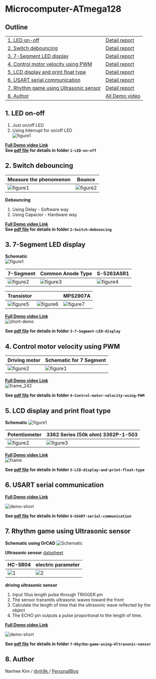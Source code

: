 # Microcomputer-ATmega128

## Outline

|||
|---|---|
|[1. LED on-off](#1-led-on-off)|[Detail report](https://github.com/nh9k/Microcomputer-ATmega128/blob/master/1-LED-on-off/1-LED-on-off.pdf)|
|[2. Switch debouncing](#2-switch-debouncing)|[Detail report](https://github.com/nh9k/Microcomputer-ATmega128/blob/master/2-Switch-debouncing/2-Switch-debouncing.pdf)|
|[3. 7-Segment LED display](#3-7-segment-led-display)|[Detail report](https://github.com/nh9k/Microcomputer-ATmega128/blob/master/3-7-Segment-LED-display/3.%207-Segment%20LED%20display.pdf)|
|[4. Control motor velocity using PWM](#4-control-motor-velocity-using-pwm)|[Detail report](https://github.com/nh9k/Microcomputer-ATmega128/blob/master/4-Control-motor-velocity-using-PWM/4-Control-motor-velocity-using-PWM.pdf)|
|[5. LCD display and print float type](#5-lcd-display-and-print-float-type)|[Detail report](https://github.com/nh9k/Microcomputer-ATmega128/blob/master/5-LCD-display-and-print-float-type/5-LCD-Reportfile.pdf)|
|[6. USART serial communication](#6-usart-serial-communication)|[Detail report](https://github.com/nh9k/Microcomputer-ATmega128/blob/master/6-USART-serial-communication/6-USART-Reportfile.pdf)|
|[7. Rhythm game using Ultrasonic sensor](#7-rhythm-game-using-ultrasonic-sensor)|[Detail report](https://github.com/nh9k/Microcomputer-ATmega128/blob/master/7-Rhythm-game-using-Ultrasonic-sensor/Rhythm-game-Reportfile.pdf)|
|[8. Author](#8-author)|[All Demo video](https://blog.naver.com/kimnanhee97/221847029738)|

## 1. LED on-off

1. Just on/off LED
2. Using Interrupt for on/off LED  
![figure1](https://user-images.githubusercontent.com/56310078/79585373-ad937680-810a-11ea-8339-ec56df92bf73.png)   

**[Full Demo video Link](https://serviceapi.nmv.naver.com/flash/convertIframeTag.nhn?vid=DCA537E5669DC44F3F90CA28F2899DA55244&outKey=V125e91609d591d6ca5475d241b37b14007b5d91738df1bc823c75d241b37b14007b5&width=544&height=306)**  
**See [pdf file](https://github.com/nh9k/Microcomputer-ATmega128/blob/master/1-LED-on-off/1-LED-on-off.pdf) for details in folder `1-LED-on-off`**  

## 2. Switch debouncing

|Measure the phenomenon|Bounce|
|---|---|
|![figure1](https://user-images.githubusercontent.com/56310078/79584566-88eacf00-8109-11ea-9627-292841ef5f79.png)|![figure2](https://user-images.githubusercontent.com/56310078/79584577-8be5bf80-8109-11ea-89e7-15dafcbe7696.png)|

**Debouncing**
1. Using Delay - Software way
2. Using Capacior - Hardware way

**[Full Demo video Link](https://serviceapi.nmv.naver.com/flash/convertIframeTag.nhn?vid=691CCECBED56E0EA05FE1B6811099841C5E0&outKey=V1299abd73f00b54d60a4062e833f97b7da2eadf972d751ed849d062e833f97b7da2e&width=544&height=306)**    
**See [pdf file](https://github.com/nh9k/Microcomputer-ATmega128/blob/master/2-Switch-debouncing/2-Switch-debouncing.pdf) for details in folder `2-Switch-debouncing`**

## 3. 7-Segment LED display

**Schematic**  
![figure1](https://user-images.githubusercontent.com/56310078/79276292-bb66b300-7ee2-11ea-9d11-a3e3af0ca072.png)

|7-Segment|Common Anode Type|S-5263ASR1|
|---|---|---|
|![figure2](https://user-images.githubusercontent.com/56310078/79276300-bd307680-7ee2-11ea-9997-f4a99b3496b7.png)|![figure3](https://user-images.githubusercontent.com/56310078/79276305-bdc90d00-7ee2-11ea-90ea-a984ed135cd9.png)|![figure4](https://user-images.githubusercontent.com/56310078/79276309-be61a380-7ee2-11ea-9852-69c6a2b1036f.png)|   

|Transistor||MPS2907A|
|---|---|---|
|![figure5](https://user-images.githubusercontent.com/56310078/79276311-be61a380-7ee2-11ea-9893-a76861f92e89.png)|![figure6](https://user-images.githubusercontent.com/56310078/79276315-befa3a00-7ee2-11ea-9dfc-32fc3ef6c9be.png)|![figure7](https://user-images.githubusercontent.com/56310078/79276317-befa3a00-7ee2-11ea-8552-20aba60d085f.png)|

**[Full Demo video Link](https://serviceapi.nmv.naver.com/flash/convertIframeTag.nhn?vid=2722AF99EF7D1581E586FE15C28C08CD95CD&outKey=V1210cf905e6d5085454cded0b06bbc892e14c49e0bd6793f1a84ded0b06bbc892e14&width=544&height=306)**  
![short-demo](https://user-images.githubusercontent.com/56310078/79276875-b6563380-7ee3-11ea-89a3-377d67822083.gif)

**See [pdf file](https://github.com/nh9k/Microcomputer-ATmega128/blob/master/3-7-Segment-LED-display/3.%207-Segment%20LED%20display.pdf) for details in folder `3-7-Segment-LED-display`**

## 4. Control motor velocity using PWM

|Driving motor|Schematic for 7 Segment|
|---|---|
|![figure2](https://user-images.githubusercontent.com/56310078/79275025-69249280-7ee0-11ea-9cf3-76d8aac0a691.png)|![figure1](https://user-images.githubusercontent.com/56310078/79275022-688bfc00-7ee0-11ea-8e54-5a2de54095b8.png)|

**[Full Demo video Link](https://serviceapi.nmv.naver.com/flash/convertIframeTag.nhn?vid=470622877CD84642DBDFEC25CE200635557F&outKey=V12866437910e650e9b759039a26491935ecc3dd0462b46e33e729039a26491935ecc&width=544&height=306)**  
![frame_242](https://user-images.githubusercontent.com/56310078/79275624-8017b480-7ee1-11ea-8695-904cc9a62110.gif)

**See [pdf file](https://github.com/nh9k/Microcomputer-ATmega128/blob/master/4-Control-motor-velocity-using-PWM/4-Control-motor-velocity-using-PWM.pdf) for details in folder `4-Control-motor-velocity-using-PWM`**

## 5. LCD display and print float type

**Schematic**
![figure1](https://user-images.githubusercontent.com/56310078/79136685-621c5800-7dec-11ea-89fd-7f95d4c0df86.png)

|Potentiometer|3362 Series (50k ohm) 3362P-1-503|
|---|---|
|![figure2](https://user-images.githubusercontent.com/56310078/79136689-634d8500-7dec-11ea-9a15-ded6921b30d0.png)|![figure3](https://user-images.githubusercontent.com/56310078/79136692-63e61b80-7dec-11ea-8583-30ce20e0c998.png)|

**[Full Demo video Link](https://serviceapi.nmv.naver.com/flash/convertIframeTag.nhn?vid=0FF636ABF0A9DC5567B43C2EA90D5CE167C2&outKey=V12107dbf2e4648a5afc75ee249d9bdd3f46e7fd8068a80eccde05ee249d9bdd3f46e&width=544&height=306)**  
![frame](https://user-images.githubusercontent.com/56310078/79276022-367b9980-7ee2-11ea-90d9-599908c47695.gif)

**See [pdf file](https://github.com/nh9k/Microcomputer-ATmega128/blob/master/5-LCD-display-and-print-float-type/5-LCD-Reportfile.pdf) for details in folder `5-LCD-display-and-print-float-type`**  

## 6. USART serial communication

**[Full Demo video Link](https://serviceapi.nmv.naver.com/flash/convertIframeTag.nhn?vid=FF16E407DCCD34D582C2C10964006B52B35C&outKey=V124f3d035867b5c8ac9766fb526a2c868b1e404e0324d1904be966fb526a2c868b1e&width=544&height=306)**  

![demo-short](https://user-images.githubusercontent.com/56310078/79135647-a6a6f400-7dea-11ea-92fa-b635e3ef9372.gif)

**See [pdf file](https://github.com/nh9k/Microcomputer-ATmega128/blob/master/6-USART-serial-communication/6-USART-Reportfile.pdf) for details in folder `6-USART-serial-communication`**

## 7. Rhythm game using Ultrasonic sensor


**Schematic using OrCAD**
![Schematic](https://user-images.githubusercontent.com/56310078/79130034-45c6ee00-7de1-11ea-91a4-1b0cddefc5f0.JPG)

**Ultrasonic sensor** [datasheet](https://cdn.sparkfun.com/datasheets/Sensors/Proximity/HCSR04.pdf)

|HC-SR04|electric parameter|
|---|---|
|![1](https://user-images.githubusercontent.com/56310078/79130420-e6b5a900-7de1-11ea-9e1b-0f7b8cf02a26.jpg)|![2](https://user-images.githubusercontent.com/56310078/79130421-e7e6d600-7de1-11ea-95a1-5c7cedfc4f28.png)|

**driving ultrasonic sensor**  
1. Input 10us length pulse through TRIGGER pin  
2. The sensor transmits ultrasonic waves toward the front  
3. Calculate the length of time that the ultrasonic wave reflected by the object  
4. The ECHO pin outputs a pulse proportional to the length of time.  

**[Full Demo video Link](https://serviceapi.nmv.naver.com/flash/convertIframeTag.nhn?vid=F95B2AEE791F629FB60157707F7CE007402B&outKey=V12712b22900b00ecdc5157aa820458275cd72f5cc2f7010330da57aa820458275cd7&width=544&height=306)**  

![demo-short](https://user-images.githubusercontent.com/56310078/79133356-da801a80-7de6-11ea-8140-8906e32a1719.gif)

**See [pdf file](https://github.com/nh9k/Microcomputer-ATmega128/blob/master/7-Rhythm-game-using-Ultrasonic-sensor/Rhythm-game-Reportfile.pdf) for details in folder `7-Rhythm-game-using-Ultrasonic-sensor`**


## 8. Author
Nanhee Kim / [@nh9k ](https://github.com/nh9k) / [PersonalBlog](https://blog.naver.com/kimnanhee97)
